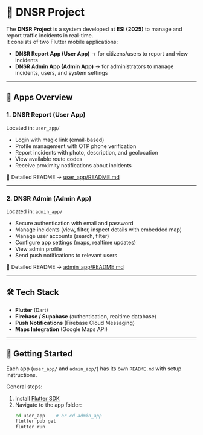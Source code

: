 # 🚦 DNSR Project

The **DNSR Project** is a system developed at **ESI (2025)** to manage and report traffic incidents in real-time.  
It consists of two Flutter mobile applications:  

- **DNSR Report App (User App)** → for citizens/users to report and view incidents  
- **DNSR Admin App (Admin App)** → for administrators to manage incidents, users, and system settings  

---

## 📌 Apps Overview

### 1. DNSR Report (User App)
Located in: `user_app/`  
- Login with magic link (email-based)  
- Profile management with OTP phone verification  
- Report incidents with photo, description, and geolocation  
- View available route codes  
- Receive proximity notifications about incidents  

📖 Detailed README → [user_app/README.md](user_app/README.md)

---

### 2. DNSR Admin (Admin App)
Located in: `admin_app/`  
- Secure authentication with email and password  
- Manage incidents (view, filter, inspect details with embedded map)  
- Manage user accounts (search, filter)  
- Configure app settings (maps, realtime updates)  
- View admin profile  
- Send push notifications to relevant users  

📖 Detailed README → [admin_app/README.md](admin_app/README.md)

---

## 🛠️ Tech Stack
- **Flutter** (Dart)  
- **Firebase / Supabase** (authentication, realtime database)  
- **Push Notifications** (Firebase Cloud Messaging)  
- **Maps Integration** (Google Maps API)  

---

## 🚀 Getting Started
Each app (`user_app/` and `admin_app/`) has its own `README.md` with setup instructions.  

General steps:  
1. Install [Flutter SDK](https://flutter.dev/docs/get-started/install)  
2. Navigate to the app folder:  
   ```bash
   cd user_app    # or cd admin_app
   flutter pub get
   flutter run
